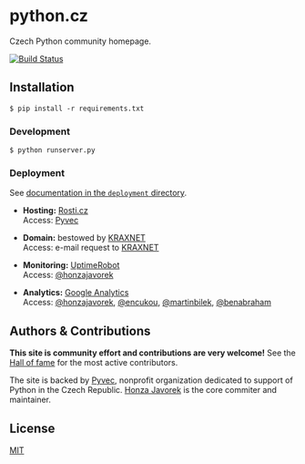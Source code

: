 
# python.cz

Czech Python community homepage.

[![Build Status](https://travis-ci.org/honzajavorek/python.cz.svg?branch=master)](https://travis-ci.org/honzajavorek/python.cz)

## Installation

```shell
$ pip install -r requirements.txt
```

### Development

```shell
$ python runserver.py
```

### Deployment

See [documentation in the `deployment` directory](deployment/README.md).

-   **Hosting:** [Rosti.cz](https://rosti.cz/)<br>
    Access: [Pyvec](http://pyvec.org/)

-   **Domain:** bestowed by [KRAXNET](http://www.kraxnet.cz/)<br>
    Access: e-mail request to [KRAXNET](http://www.kraxnet.cz/)

-   **Monitoring:** [UptimeRobot](https://uptimerobot.com/)<br>
    Access: [@honzajavorek](http://github.com/honzajavorek)

-   **Analytics:** [Google Analytics](http://www.google.com/analytics/)<br>
    Access: [@honzajavorek](http://github.com/honzajavorek), [@encukou](http://github.com/encukou), [@martinbilek](http://github.com/martinbilek), [@benabraham](http://github.com/benabraham)

## Authors & Contributions

**This site is community effort and contributions are very welcome!** See the [Hall of fame](https://github.com/honzajavorek/python.cz/graphs/contributors) for the most active contributors.

The site is backed by [Pyvec](http://pyvec.org/), nonprofit organization dedicated to support of Python in the Czech Republic. [Honza Javorek](http://github.com/honzajavorek) is the core commiter and maintainer.

## License

[MIT](LICENSE)
